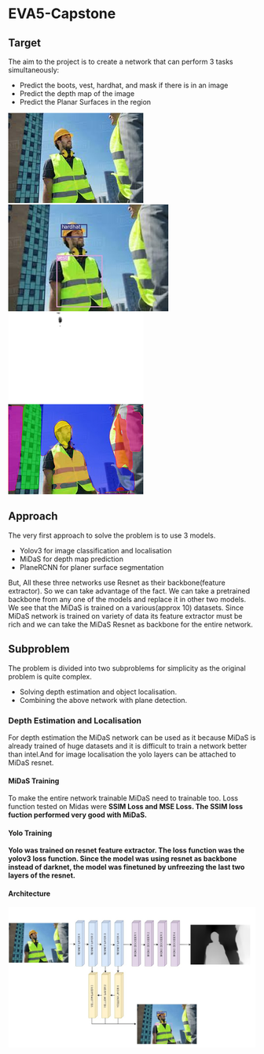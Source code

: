 # EVA5-Capstone

## Target

The aim to the project is to create a network that can perform 3 tasks simultaneously:

- Predict the boots, vest, hardhat, and mask if there is in an image
- Predict the depth map of the image
- Predict the Planar Surfaces in the region

![input image](./images/input_image.jpg) ![bbox image](./images/yolo_image.jpg) ![depth image](./images/depth_image.png) ![planercnn image](./images/planercnn.png) 

## Approach

The very first approach to solve the problem is to use 3 models. 
- Yolov3 for image classification and localisation
- MiDaS for depth map prediction
- PlaneRCNN for planer surface segmentation

But, All these three networks use Resnet as their backbone(feature extractor). So we can take advantage of the fact. We can take a pretrained backbone from any one of the models and replace it in other two models. 
We see that the MiDaS is trained on a various(approx 10) datasets. Since MiDaS network is trained on variety of data its feature extractor must be rich and we can take the MiDaS Resnet as backbone for the entire network.

## Subproblem
The problem is divided into two subproblems for simplicity as the original problem is quite complex.

- Solving depth estimation and object localisation.
- Combining the above network with plane detection.

### Depth Estimation and Localisation
For depth estimation the MiDaS network can be used as it because MiDaS is already trained of huge datasets and it is difficult to train a network better than intel.And for image localisation the yolo layers can be attached to MiDaS resnet.

#### MiDaS Training 
To make the entire network trainable MiDaS need to trainable too. 
Loss function tested on Midas were <b>SSIM Loss<b> and <b>MSE Loss<b>.
The SSIM loss fuction performed very good with MiDaS.

#### Yolo Training
Yolo was trained on resnet feature extractor. The loss function was the yolov3 loss function. Since the model was using resnet as backbone instead of darknet, the model was finetuned by unfreezing the last two layers of the resnet.

#### Architecture

![midas achitecture](./images/architecture.jpg)

